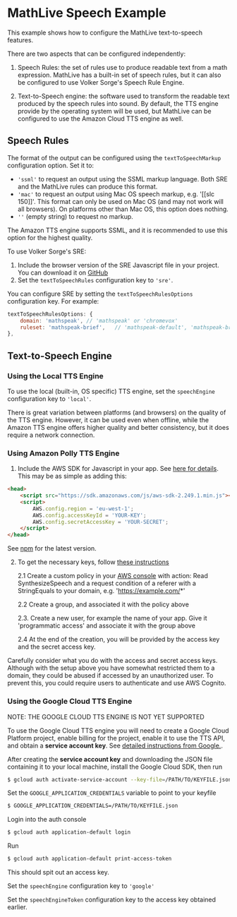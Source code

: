 # MathLive Speech Example

This example shows how to configure the MathLive text-to-speech features.

There are two aspects that can be configured independently:
1. Speech Rules: the set of rules use to produce readable text from a math expression. MathLive has a built-in set of speech rules, but it can also be configured to use Volker Sorge's Speech Rule Engine.

2. Text-to-Speech engine: the software used to transform the readable text produced by the speech rules into sound. By default, the TTS engine provide by the operating system will be used, but MathLive can be configured to use the Amazon Cloud TTS engine as well.

## Speech Rules

The format of the output can be configured using the `textToSpeechMarkup` configuration option. Set it to:
- `'ssml'` to request an output using the SSML markup language. Both SRE and the MathLive rules can produce this format.
- `'mac'` to request an output using Mac OS speech markup, e.g. '[[slc 150]]'. This format can only be used on Mac OS (and may not work will all browsers). On platforms other than Mac OS, this option does nothing.
- `''` (empty string) to request no markup.

The Amazon TTS engine supports SSML, and it is recommended to use this option for the highest quality.

To use Volker Sorge's SRE:
1. Include the browser version of the SRE Javascript file in your project. You can download it on [GitHub](https://github.com/zorkow/speech-rule-engine)
2. Set the `textToSpeechRules` configuration key to `'sre'`.

You can configure SRE by setting the `textToSpeechRulesOptions` configuration key. For example:
```javascript
textToSpeechRulesOptions: {
    domain: 'mathspeak', // 'mathspeak' or 'chromevox'
    ruleset: 'mathspeak-brief',   // 'mathspeak-default', 'mathspeak-brief', 'mathspeak-sbrief', 'chromevox-short', 'chromevox-default' or 'chromevox-alternative'
},
```


## Text-to-Speech Engine

### Using the Local TTS Engine
To use the local (built-in, OS specific) TTS engine, set the `speechEngine` configuration key to `'local'`.

There is great variation between platforms (and browsers) on the quality of the TTS engine. However, it can be used even when offline, while the Amazon TTS engine offers higher quality and better consistency, but it does require a network connection.

### Using Amazon Polly TTS Engine
1. Include the AWS SDK for Javascript in your app. See [here for details](https://aws.amazon.com/sdk-for-browser/). 
This may be as simple as adding this:
```html
<head>
    <script src="https://sdk.amazonaws.com/js/aws-sdk-2.249.1.min.js"></script>
    <script>
        AWS.config.region = 'eu-west-1';
        AWS.config.accessKeyId = 'YOUR-KEY';
        AWS.config.secretAccessKey = 'YOUR-SECRET';
    </script>
</head>
```
See [npm](https://www.npmjs.com/package/aws-sdk) for the latest version.

2. To get the necessary keys, follow [these instructions](https://docs.aws.amazon.com/polly/latest/dg/setting-up.html)

   2.1 Create a custom policy in your [AWS console](https://console.aws.amazon.com/iam/home) with action: Read SynthesizeSpeech and a request condition of a referer with a StringEquals to your domain, e.g. 'https://example.com/*'

   2.2 Create a group, and associated it with the policy above

   2.3. Create a new user, for example the name of your app. Give it 'programmatic access' and associate it with the group above

   2.4 At the end of the creation, you will be provided by the access key and the secret access key. 
   
   
Carefully consider what you do with the access and secret access keys. Although with the setup above you have somewhat restricted them to a domain, they could be abused if accessed by an unauthorized user. To prevent this, you could require users to authenticate and use AWS Cognito.



### Using the Google Cloud TTS Engine

NOTE: THE GOOGLE CLOUD TTS ENGINE IS NOT YET SUPPORTED

To use the Google Cloud TTS engine you will need to create a Google Cloud Platform project, enable billing for the project, enable it to use the TTS API, and obtain a **service account key**. See [detailed instructions from Google.](https://cloud.google.com/text-to-speech/docs/quickstart-protocol).

After creating the **service account key** and downloading the JSON file containing it to your local machine, install the Google Cloud SDK, then run 

```sh
$ gcloud auth activate-service-account --key-file=/PATH/TO/KEYFILE.json
```

Set the `GOOGLE_APPLICATION_CREDENTIALS` variable to point to your keyfile
```sh
$ GOOGLE_APPLICATION_CREDENTIALS=/PATH/TO/KEYFILE.json
```

Login into the auth console
```sh
$ gcloud auth application-default login
```

Run
```sh
$ gcloud auth application-default print-access-token
```
This should spit out an access key.

Set the `speechEngine` configuration key to `'google'`

Set the `speechEngineToken` configuration key to the access key obtained earlier.
